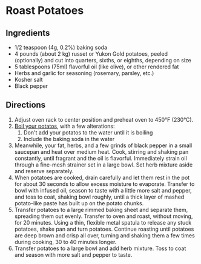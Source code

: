 # Roast Potatoes

## Ingredients

* 1/2 teaspoon (4g, 0.2%) baking soda
* 4 pounds (about 2 kg) russet or Yukon Gold potatoes, peeled (optionally) and cut into quarters, sixths, or eighths, depending on size
* 5 tablespoons (75ml) flavorful oil (like olive), or other rendered fat
* Herbs and garlic for seasoning (rosemary, parsley, etc.)
* Kosher salt
* Black pepper

## Directions

1. Adjust oven rack to center position and preheat oven to 450°F (230°C).
1. [Boil your potatos](/recipe/boiled-potatoes/), with a few alterations:
    1. Don't add your potatos to the water until it is boiling
    1. Include the baking soda in the water
1. Meanwhile, your fat, herbs, and a few grinds of black pepper in a small saucepan and heat over medium heat. Cook, stirring and shaking pan constantly, until fragrant and the oil is flavorful. Immediately strain oil through a fine-mesh strainer set in a large bowl. Set herb mixture aside and reserve separately.
1. When potatoes are cooked, drain carefully and let them rest in the pot for about 30 seconds to allow excess moisture to evaporate. Transfer to bowl with infused oil, season to taste with a little more salt and pepper, and toss to coat, shaking bowl roughly, until a thick layer of mashed potato–like paste has built up on the potato chunks.
1. Transfer potatoes to a large rimmed baking sheet and separate them, spreading them out evenly. Transfer to oven and roast, without moving, for 20 minutes. Using a thin, flexible metal spatula to release any stuck potatoes, shake pan and turn potatoes. Continue roasting until potatoes are deep brown and crisp all over, turning and shaking them a few times during cooking, 30 to 40 minutes longer.
1. Transfer potatoes to a large bowl and add herb mixture. Toss to coat and season with more salt and pepper to taste.
